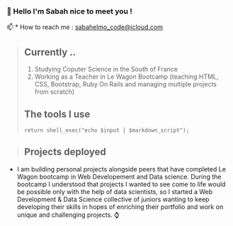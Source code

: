 ### 👋 Hello I'm Sabah nice to meet you ! ######
  📫 * How to reach me : sabahelmo_code@icloud.com

> ## Currently ..
>
> 1.   Studying Coputer Science in the South of France
> 2.   Working as a Teacher in Le Wagon Bootcamp (teaching HTML, CSS, Bootstrap, Ruby On Rails and managing multiple projects from scratch)
>
> ## The tools I use
>
>     return shell_exec("echo $input | $markdown_script");


> ## Projects deployed
>



  * I am building personal projects alongside peers that have completed Le Wagon bootcamp in Web Developement and Data science.
    During the bootcamp I understood that projects I wanted to see come to life would be possible only with the help of data scientists, so I started a Web Development & Data Science collective of juniors wanting to keep developing their skills in hopes of enriching their portfolio and work on unique and challenging projects. ⌚️

<!---
sabah00100100/sabah00100100 is a ✨ special ✨ repository because its `README.md` (this file) appears on your GitHub profile.
You can click the Preview link to take a look at your changes.
--->
